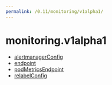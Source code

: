 ```yaml
---
permalink: /0.11/monitoring/v1alpha1/
---
```


# monitoring.v1alpha1



* [alertmanagerConfig](alertmanagerConfig.md)
* [endpoint](endpoint.md)
* [podMetricsEndpoint](podMetricsEndpoint.md)
* [relabelConfig](relabelConfig.md)